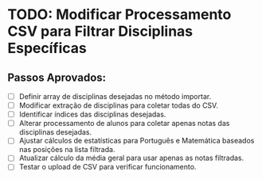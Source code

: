 # TODO: Modificar Processamento CSV para Filtrar Disciplinas Específicas

## Passos Aprovados:
- [ ] Definir array de disciplinas desejadas no método importar.
- [ ] Modificar extração de disciplinas para coletar todas do CSV.
- [ ] Identificar índices das disciplinas desejadas.
- [ ] Alterar processamento de alunos para coletar apenas notas das disciplinas desejadas.
- [ ] Ajustar cálculos de estatísticas para Português e Matemática baseados nas posições na lista filtrada.
- [ ] Atualizar cálculo da média geral para usar apenas as notas filtradas.
- [ ] Testar o upload de CSV para verificar funcionamento.
